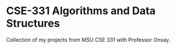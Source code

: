 # CSE-331 Algorithms and Data Structures

Collection of my projects from MSU CSE 331 with Professor Onsay. 
